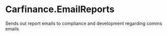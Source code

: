 # Carfinance.EmailReports
Sends out report emails to compliance and development regarding comms emails
